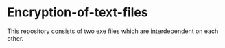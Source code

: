 # Encryption-of-text-files
This repository consists of two exe files which are interdependent on each other.
